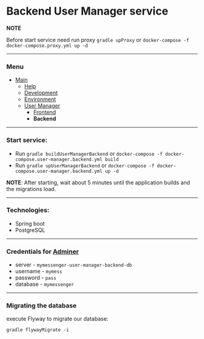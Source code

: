 # Backend User Manager service

**NOTE**

Before start service need run proxy `gradle upProxy` or `docker-compose -f docker-compose.proxy.yml up -d`

---
### Menu

- [Main](/README.md)
    - [Help](/doc/help.md)
    - [Development](/doc/development.md)
    - [Environment](/doc/environment.md)
    - [User Manager](/doc/user-manager/common.md)
        - [Frontend](/doc/user-manager/frontend.md)
        - **Backend**

---
### Start service:

- Run `gradle buildUserManagerBackend` or `docker-compose -f docker-compose.user-manager.backend.yml build`
- Run `gradle upUserManagerBackend` or `docker-compose -f docker-compose.user-manager.backend.yml up -d`

**NOTE**:
After starting, wait about 5 minutes until the application builds and the migrations load.

---
### Technologies:
- Spring boot
- PostgreSQL

---
### Credentials for [Adminer](http://user-manager.adminer.mymessenger.local)
- server - `mymessenger-user-manager-backend-db`
- username - `mymess`
- password - `pass`
- database - `mymessenger`

---
### Migrating the database
execute Flyway to migrate our database:

`gradle flywayMigrate -i`
